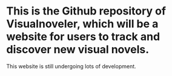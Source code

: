 # This is the Github repository of Visualnoveler, which will be a website for users to track and discover new visual novels.

This website is still undergoing lots of development.